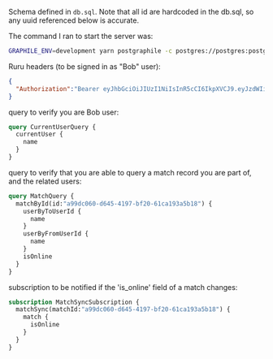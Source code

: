 Schema defined in `db.sql`. Note that all id are hardcoded in the db.sql, so any uuid referenced below is accurate.

The command I ran to start the server was:
```bash
GRAPHILE_ENV=development yarn postgraphile -c postgres://postgres:postgres@localhost/postgres -s app_public
```
Ruru headers (to be signed in as "Bob" user): 
```json
{
  "Authorization":"Bearer eyJhbGciOiJIUzI1NiIsInR5cCI6IkpXVCJ9.eyJzdWIiOiIwMDI3ODJiYy1hNzdiLTQ0ZWItOGQxMi1iMTA4YWNkYjVmY2IiLCJyb2xlIjoiYXV0aGVudGljYXRlZCIsImlhdCI6MTUxNjIzOTAyMn0.nCrVpYq-wirAXNhk2puFShVvToQ_1ZODAXztJoMQnCU"
}
```

query to verify you are Bob user:
```graphql
query CurrentUserQuery {
  currentUser {
    name
  }
}
```

query to verify that you are able to query a match record you are part of, and the related users:
```graphql
query MatchQuery {
  matchById(id:"a99dc060-d645-4197-bf20-61ca193a5b18") {
    userByToUserId {
      name
    }
    userByFromUserId {
      name
    }
    isOnline
  }
}
```

subscription to be notified if the 'is_online' field of a match changes:
```graphql
subscription MatchSyncSubscription {
  matchSync(matchId:"a99dc060-d645-4197-bf20-61ca193a5b18") {
    match {
      isOnline
    }
  }
}
```